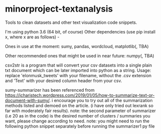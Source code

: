 # minorproject-textanalysis
Tools to clean datasets and other text visualization code snippets.

I'm  using python 3.6 (64 bit, of course)
Other dependencies (use pip install x, where x are as follows) -

Ones in use at the moment: sumy, pandas, wordcloud, matplotlib(, TBA)

Other recommended ones that might be used in near future: numpy(, TBA)

csv2str is a program that will convert your csv datasets into a single plain txt document which can be later imported into python as a string. Usage: replace 'elonmusk_tweets' with your filename, without the .csv extension and 'Text' with your desired column header from your csv.

sumy-summarizer has been referenced from https://jcharistech.wordpress.com/2019/01/05/how-to-summarize-text-or-document-with-sumy/. i encourage you to try out all of the summarization methods listed and demoed on the article. (i have only tried out lexrank so far with moderately fair results). note: the second parameter of summarizer (i.e 20 as in the code) is the desired number of clusters / summaries you want, please change according to need.
note: you might need to run the following python snippet separately before running the summarizer1 py file